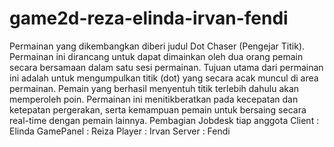 ﻿# game2d-reza-elinda-irvan-fendi
Permainan yang dikembangkan diberi judul Dot Chaser (Pengejar Titik). Permainan ini dirancang untuk dapat dimainkan oleh dua orang pemain secara bersamaan dalam satu sesi permainan. Tujuan utama dari permainan ini adalah untuk mengumpulkan titik (dot) yang secara acak muncul di area permainan. Pemain yang berhasil menyentuh titik terlebih dahulu akan memperoleh poin. Permainan ini menitikberatkan pada kecepatan dan ketepatan pergerakan, serta kemampuan pemain untuk bersaing secara real-time dengan pemain lainnya.
Pembagian Jobdesk tiap anggota
Client : Elinda 
GamePanel : Reiza
Player : Irvan
Server : Fendi
